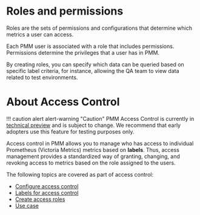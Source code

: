 # Roles and permissions


Roles are the sets of permissions and configurations that determine which metrics a user can access.

Each PMM user is associated with a role that includes permissions. Permissions determine the privileges that a user has in PMM.

By creating roles, you can specify which data can be queried based on specific label criteria, for instance, allowing the QA team to view data related to test environments.

# About Access Control

!!! caution alert alert-warning "Caution"
    PMM Access Control is currently in [technical preview](../details/glossary.md#technical-preview) and is subject to change. We recommend that early adopters use this feature for testing purposes only.


Access control in PMM allows you to manage who has access to individual Prometheus (Victoria Metrics)  metrics based on **labels**. Thus, access management provides a standardized way of granting, changing, and revoking access to metrics based on the role assigned to the users.

The following topics are covered as part of access control:

- [Configure access control](configure_access_roles.md)
- [Labels for access control](lbac.md)
- [Create access roles](configure_access_roles.md)
- [Use case](use_case.md)